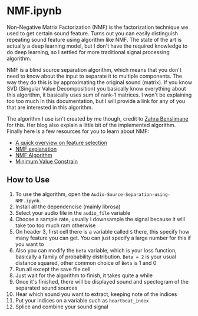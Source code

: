 # NMF.ipynb

Non-Negative Matrix Factorization (NMF) is the factorization technique we
used to get certain sound feature. Turns out you can easily distinguish repeating
sound feature using algorithm like NMF.
The state of the art is actually a deep learning model, but I don't have
the required knowledge to do deep learning, so I settled for more 
traditional signal processing algorithm.

NMF is a blind source separation algorithm, which means that you don't
need to know about the input to separate it to multiple components.
The way they do this is by approximating the original sound (matrix).
If you know SVD (Singular Value Decomposition) you basically know everything
about this algorithm, it basically uses sum of rank-1 matrices. I won't
be explaining too too much in this documentation, but I will provide a link
for any of you that are interested in this algorithm.

The algorithm I use isn't created by me though, credit to [Zahra Benslimane](https://medium.com/@zahrahafida.benslimane/audio-source-separation-using-non-negative-matrix-factorization-nmf-a8b204490c7d) for this.
Her blog also explain a little bit of the implemented algorithm. Finally here is a few resources for you
to learn about NMF:
- [A quick overview on feature selection](https://www.sciencedirect.com/science/article/pii/B9780323859554000041#s0130)
- [NMF explanation](https://blog.acolyer.org/2019/02/18/the-why-and-how-of-nonnegative-matrix-factorization/)
- [NMF Algorithm](https://www.youtube.com/watch?v=vc-WlAqv17c)
- [Minimum Value Constrain](https://www.youtube.com/watch?v=pLtJpbiK9fc)

## How to Use

1. To use the algorithm, open the `Audio-Source-Separation-using-NMF.ipynb`.
2. Install all the dependencise (mainly librosa)
3. Select your audio file in the `audio_file` variable
4. Choose a sample rate, usually I downsample the signal because it will take too too much ram otherwise
5. On header 3, first cell there is a variable called `S` there, this specify how many feature you can get. You can just specify a large number for this if you want to
6. Also you can modify the `beta` variable, which is your loss function, basically a family of probability distribution. `Beta = 2` is your usual distance squared, other common choice of `Beta` is 1 and 0
7. Run all except the save file cell
8. Just wait for the algorithm to finish, it takes quite a while
9. Once it's finished, there will be displayed sound and spectogram of the separated sound sources
10. Hear which sound you want to extract, keeping note of the indices
11. Put your indices on a variable such as `heartbeat_index`
12. Splice and combine your sound signal
